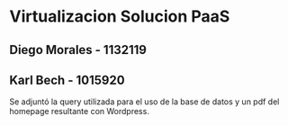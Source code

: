 # Virtualizacion Solucion PaaS

## Diego Morales - 1132119
## Karl Bech - 1015920

Se adjuntó la query utilizada para el uso de la base de datos y un pdf del homepage resultante con Wordpress.
